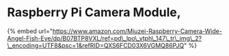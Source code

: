# Raspberry Pi Camera Module,

{% embed url="https://www.amazon.com/Miuzei-Raspberry-Camera-Wide-Angel-Fish-Eye/dp/B07BTP8VXL/ref=pd\_lpo\_vtph\_147\_tr\_img\_2?\_encoding=UTF8&psc=1&refRID=QXS6FCD03X6VGMQ86PJQ" %}



